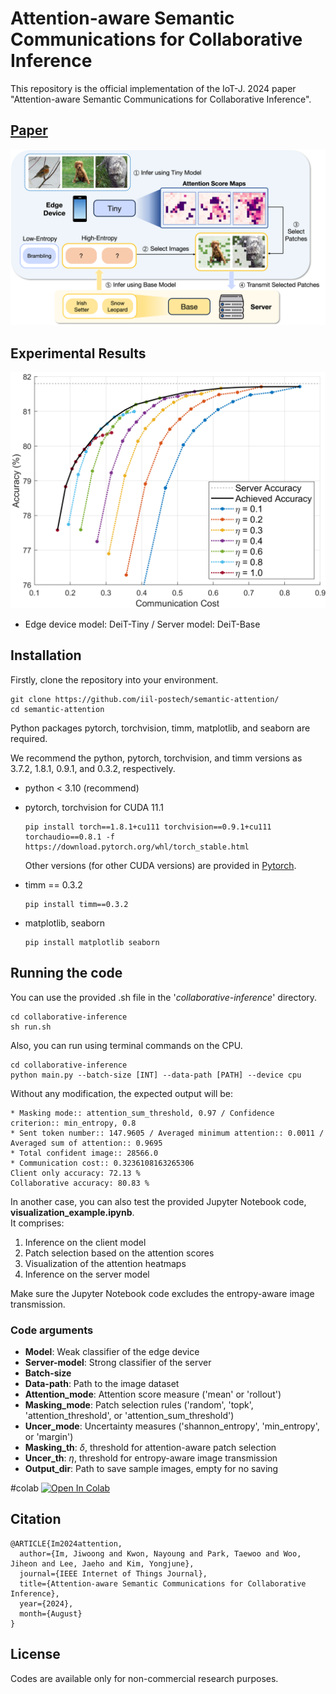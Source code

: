 # Attention-aware Semantic Communications for Collaborative Inference

This repository is the official implementation of the IoT-J. 2024 paper "Attention-aware Semantic Communications for Collaborative Inference".

## [**Paper**](https://ieeexplore.ieee.org/document/10630703 "Attention-aware Semantic Communications for Collaborative Inference")
![alt Overall](/assets/overall.png/)




## Experimental Results
<div align="center">
<img src="/assets/comm-acc.png" alt="Result" width="600">
</div>

- Edge device model: DeiT-Tiny / Server model: DeiT-Base



## Installation
Firstly, clone the repository into your environment.
```
git clone https://github.com/iil-postech/semantic-attention/
cd semantic-attention
```

Python packages pytorch, torchvision, timm, matplotlib, and seaborn are required.

We recommend the python, pytorch, torchvision, and timm versions as 3.7.2, 1.8.1, 0.9.1, and 0.3.2, respectively.

- python < 3.10 (recommend)

- pytorch, torchvision for CUDA 11.1
  ```
  pip install torch==1.8.1+cu111 torchvision==0.9.1+cu111 torchaudio==0.8.1 -f https://download.pytorch.org/whl/torch_stable.html
  ```
  Other versions (for other CUDA versions) are provided in [Pytorch](https://pytorch.org/get-started/previous-versions/ "Previous Torch Versions").

- timm == 0.3.2
  ```
  pip install timm==0.3.2
  ```

- matplotlib, seaborn
  ```
  pip install matplotlib seaborn
  ```



## Running the code
You can use the provided .sh file in the '*collaborative-inference*' directory.
```
cd collaborative-inference
sh run.sh
```
Also, you can run using terminal commands on the CPU.
```
cd collaborative-inference
python main.py --batch-size [INT] --data-path [PATH] --device cpu
```

Without any modification, the expected output will be:
```
* Masking mode:: attention_sum_threshold, 0.97 / Confidence criterion:: min_entropy, 0.8
* Sent token number:: 147.9605 / Averaged minimum attention:: 0.0011 / Averaged sum of attention:: 0.9695
* Total confident image:: 28566.0
* Communication cost:: 0.3236108163265306
Client only accuracy: 72.13 %
Collaborative accuracy: 80.83 %
```

In another case, you can also test the provided Jupyter Notebook code, **visualization_example.ipynb**. \
It comprises:
  1) Inference on the client model
  2) Patch selection based on the attention scores
  3) Visualization of the attention heatmaps
  4) Inference on the server model

Make sure the Jupyter Notebook code excludes the entropy-aware image transmission.

### Code arguments
- **Model**: Weak classifier of the edge device
- **Server-model**: Strong classifier of the server
- **Batch-size**
- **Data-path**: Path to the image dataset
- **Attention_mode**: Attention score measure ('mean' or 'rollout')
- **Masking_mode**: Patch selection rules ('random', 'topk', 'attention_threshold', or 'attention_sum_threshold')
- **Uncer_mode**: Uncertainty measures ('shannon_entropy', 'min_entropy', or 'margin')
- **Masking_th**: $\delta$, threshold for attention-aware patch selection
- **Uncer_th**: $\eta$, threshold for entropy-aware image transmission
- **Output_dir**: Path to save sample images, empty for no saving

#colab
<a href="https://colab.research.google.com/github/iil-postech/semantic-attention/blob/main/visualization_example.ipynb" target="_parent">
    <img src="https://colab.research.google.com/assets/colab-badge.svg" alt="Open In Colab"/>
</a>


## Citation

  ```
  @ARTICLE{Im2024attention,
    author={Im, Jiwoong and Kwon, Nayoung and Park, Taewoo and Woo, Jiheon and Lee, Jaeho and Kim, Yongjune},
    journal={IEEE Internet of Things Journal}, 
    title={Attention-aware Semantic Communications for Collaborative Inference}, 
    year={2024},
    month={August}
  }
  ```



## License
Codes are available only for non-commercial research purposes.
